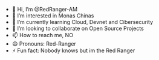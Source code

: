 - 👋 Hi, I’m @RedRanger-AM
- 👀 I’m interested in Monas Chinas
- 🌱 I’m currently learning Cloud, Devnet and Cibersecurity
- 💞️ I’m looking to collaborate on Open Source Projects
- 📫 How to reach me, NO
- 😄 Pronouns: Red-Ranger
- ⚡ Fun fact: Nobody knows but im the Red Ranger

<!---
RedRanger-AM/RedRanger-AM is a ✨ special ✨ repository because its `README.md` (this file) appears on your GitHub profile.
You can click the Preview link to take a look at your changes.
--->
